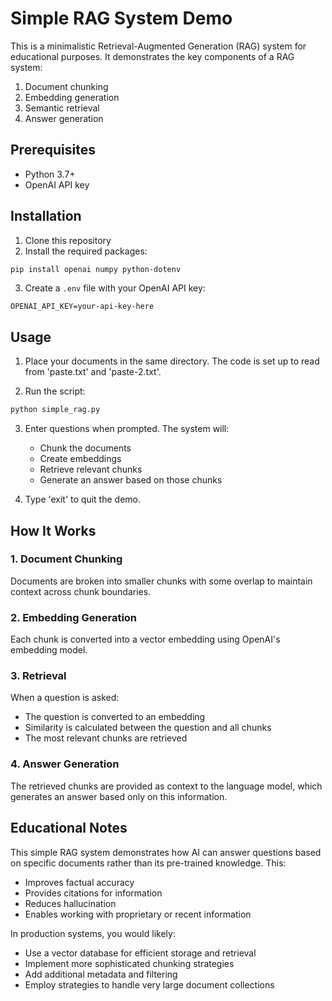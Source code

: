 # Simple RAG System Demo

This is a minimalistic Retrieval-Augmented Generation (RAG) system for educational purposes. It demonstrates the key components of a RAG system:

1. Document chunking
2. Embedding generation
3. Semantic retrieval
4. Answer generation

## Prerequisites

- Python 3.7+
- OpenAI API key

## Installation

1. Clone this repository
2. Install the required packages:

```bash
pip install openai numpy python-dotenv
```

3. Create a `.env` file with your OpenAI API key:

```
OPENAI_API_KEY=your-api-key-here
```

## Usage

1. Place your documents in the same directory. The code is set up to read from 'paste.txt' and 'paste-2.txt'.

2. Run the script:

```bash
python simple_rag.py
```

3. Enter questions when prompted. The system will:
   - Chunk the documents
   - Create embeddings
   - Retrieve relevant chunks
   - Generate an answer based on those chunks

4. Type 'exit' to quit the demo.

## How It Works

### 1. Document Chunking
Documents are broken into smaller chunks with some overlap to maintain context across chunk boundaries.

### 2. Embedding Generation
Each chunk is converted into a vector embedding using OpenAI's embedding model.

### 3. Retrieval
When a question is asked:
- The question is converted to an embedding
- Similarity is calculated between the question and all chunks
- The most relevant chunks are retrieved

### 4. Answer Generation
The retrieved chunks are provided as context to the language model, which generates an answer based only on this information.

## Educational Notes

This simple RAG system demonstrates how AI can answer questions based on specific documents rather than its pre-trained knowledge. This:
- Improves factual accuracy
- Provides citations for information
- Reduces hallucination
- Enables working with proprietary or recent information

In production systems, you would likely:
- Use a vector database for efficient storage and retrieval
- Implement more sophisticated chunking strategies
- Add additional metadata and filtering
- Employ strategies to handle very large document collections
